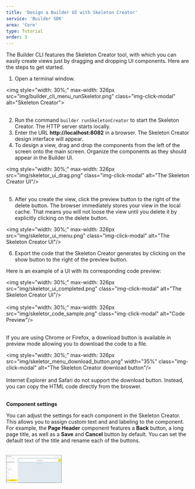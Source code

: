```yaml
---
title: 'Design a Builder UI with Skeleton Creator'
service: 'Builder SDK'
area: 'Core'
type: Tutorial
order: 3
---
```


The Builder CLI features the Skeleton Creator tool, with which you can easily create views just by dragging and dropping UI components. Here are the steps to get started.<br>

1. Open a terminal window.

  <img style="width: 30%;" max-width: 326px src="img/builder_cli_menu_runSkeletor.png" class="img-click-modal" alt="Skeleton Creator"><br><br>

2. Run the command `builder runSkeletonCreator` to start the Skeleton Creator. The HTTP server starts locally.
3. Enter the URL <b>http://localhost:8082</b> in a browser.  The Skeleton Creator design interface will appear.
4. To design a view, drag and drop the components from the left of the screen onto the main screen. Organize the components as they should appear in the Builder UI.

  <img style="width: 30%;" max-width: 326px src="img/skeletor_ui_drag.png" class="img-click-modal" alt="The Skeleton Creator UI"/><br><br>

5. After you create the view, click the preview button to the right of the delete button.  The browser immediately stores your view in the local cache. That means you will not loose the view until you delete it by explicitly clicking on the delete button.

  <img style="width: 30%;" max-width: 326px src="img/skeletor_ui_menu.png" class="img-click-modal" alt="The Skeleton Creator UI"/><br>

6. Export the code that the Skeleton Creator generates by clicking on the show button to the right of the preview button.

  Here is an example of a UI with its corresponding code preview:<br>

  <img style="width: 30%;" max-width: 326px src="img/skeletor_ui_completed.png" class="img-click-modal" alt="The Skeleton Creator UI"/><br><br>
  <img style="width: 30%;" max-width: 326px src="img/skeletor_code_sample.png" class="img-click-modal" alt="Code Preview"/><br><br>

  If you are using Chrome or Firefox, a download button is available in preview mode allowing you to download the code to a file.

  <img style="width: 30%;" max-width: 326px src="img/skeletor_menu_download_button.png"  width="35%" class="img-click-modal" alt="The Skeleton Creator download button"/><br><br>
  Internet Explorer and Safari do not support the download button. Instead, you can copy the HTML code directly from the broswer. <br><br>


**Component settings**

You can adjust the settings for each component in the Skeleton Creator. This allows you to assign custom text and and labeling to the component. For example, the <strong>Page Header</strong> component features a <strong>Back</strong> button, a long page title, as well as a <strong>Save</strong> and <strong>Cancel</strong> button by default. You can set the default text of the title and rename each of the buttons.

<br>
  <img style="width: 30%;" max-width: 326px src="img/component_settings.png" class="img-click-modal" alt="Code Preview"/><br><br>
  

